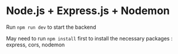 # Node.js + Express.js + Nodemon

Run ```npm run dev``` to start the backend

May need to run ```npm install``` first to install the necessary packages : express, cors, nodemon
